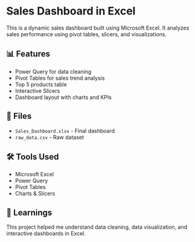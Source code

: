 # Sales Dashboard in Excel

This is a dynamic sales dashboard built using Microsoft Excel. It analyzes sales performance using pivot tables, slicers, and visualizations.

## 📊 Features
- Power Query for data cleaning
- Pivot Tables for sales trend analysis
- Top 5 products table
- Interactive Slicers
- Dashboard layout with charts and KPIs

## 📁 Files
- `Sales_Dashboard.xlsx` - Final dashboard
- `raw_data.csv` - Raw dataset

## 🛠 Tools Used
- Microsoft Excel
- Power Query
- Pivot Tables
- Charts & Slicers

## 🧠 Learnings
This project helped me understand data cleaning, data visualization, and interactive dashboards in Excel.

